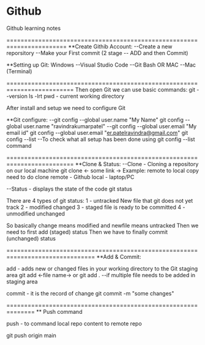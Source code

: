 # Github
Github learning notes

=======================================================================
**Create Githib Account:
--Create a new reporsitory
--Make your First commit (2 stage -- ADD and then Commit)

**Setting up Git:
Windows
--Visual Studio Code
--Git Bash
OR MAC
--Mac (Terminal)

=========================================================================
Then open Git we can use basic commands:
git --version
ls -lrt
pwd - current working directory

After install and setup we need to configure Git

**Git configure:
--git config --global user.name "My Name"
git config --global user.name "ravindrakumarpatel"
--git config --global user.email "My email id"
git config --global user.email "er.patelravindra@gmail.com"
git config --list
--To check what all setup has been done using git config --list command

=========================================================================
**Clone & Status:
--Clone - Cloning a repository on our local machine
git clone <- some link ->
Example: remote to local copy need to do clone
remote - Github
local - laptop/PC

--Status - displays the state of the code
git status

There are 4 types of git status:
1 - untracked
New file that git does not yet track
2 - modified
changed
3 - staged
file is ready to be committed
4 - unmodified
unchanged


So basically change means modified and newfile means untracked
Then we need to first add (staged) status
Then we have to finally commit (unchanged) status

===============================================================================
**Add & Commit:

add - adds new or changed files in your working directory to the Git staging area
git add <-file name->
or git add .        --if multiple file needs to be added in staging area


commit - it is the record of change
git commit -m "some changes"


==============================================================
** Push command

push - to command local repo content to remote repo

git push origin main